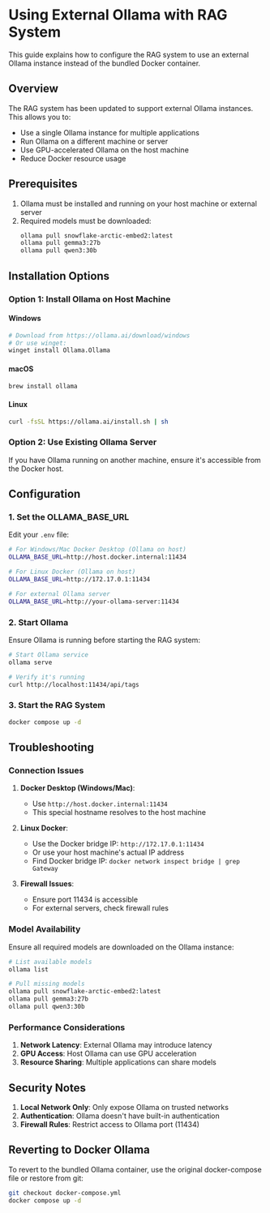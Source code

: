 # Using External Ollama with RAG System

This guide explains how to configure the RAG system to use an external Ollama instance instead of the bundled Docker container.

## Overview

The RAG system has been updated to support external Ollama instances. This allows you to:
- Use a single Ollama instance for multiple applications
- Run Ollama on a different machine or server
- Use GPU-accelerated Ollama on the host machine
- Reduce Docker resource usage

## Prerequisites

1. Ollama must be installed and running on your host machine or external server
2. Required models must be downloaded:
   ```bash
   ollama pull snowflake-arctic-embed2:latest
   ollama pull gemma3:27b
   ollama pull qwen3:30b
   ```

## Installation Options

### Option 1: Install Ollama on Host Machine

#### Windows
```bash
# Download from https://ollama.ai/download/windows
# Or use winget:
winget install Ollama.Ollama
```

#### macOS
```bash
brew install ollama
```

#### Linux
```bash
curl -fsSL https://ollama.ai/install.sh | sh
```

### Option 2: Use Existing Ollama Server

If you have Ollama running on another machine, ensure it's accessible from the Docker host.

## Configuration

### 1. Set the OLLAMA_BASE_URL

Edit your `.env` file:

```bash
# For Windows/Mac Docker Desktop (Ollama on host)
OLLAMA_BASE_URL=http://host.docker.internal:11434

# For Linux Docker (Ollama on host)
OLLAMA_BASE_URL=http://172.17.0.1:11434

# For external Ollama server
OLLAMA_BASE_URL=http://your-ollama-server:11434
```

### 2. Start Ollama

Ensure Ollama is running before starting the RAG system:

```bash
# Start Ollama service
ollama serve

# Verify it's running
curl http://localhost:11434/api/tags
```

### 3. Start the RAG System

```bash
docker compose up -d
```

## Troubleshooting

### Connection Issues

1. **Docker Desktop (Windows/Mac)**:
   - Use `http://host.docker.internal:11434`
   - This special hostname resolves to the host machine

2. **Linux Docker**:
   - Use the Docker bridge IP: `http://172.17.0.1:11434`
   - Or use your host machine's actual IP address
   - Find Docker bridge IP: `docker network inspect bridge | grep Gateway`

3. **Firewall Issues**:
   - Ensure port 11434 is accessible
   - For external servers, check firewall rules

### Model Availability

Ensure all required models are downloaded on the Ollama instance:

```bash
# List available models
ollama list

# Pull missing models
ollama pull snowflake-arctic-embed2:latest
ollama pull gemma3:27b
ollama pull qwen3:30b
```

### Performance Considerations

1. **Network Latency**: External Ollama may introduce latency
2. **GPU Access**: Host Ollama can use GPU acceleration
3. **Resource Sharing**: Multiple applications can share models

## Security Notes

1. **Local Network Only**: Only expose Ollama on trusted networks
2. **Authentication**: Ollama doesn't have built-in authentication
3. **Firewall Rules**: Restrict access to Ollama port (11434)

## Reverting to Docker Ollama

To revert to the bundled Ollama container, use the original docker-compose file or restore from git:

```bash
git checkout docker-compose.yml
docker compose up -d
```